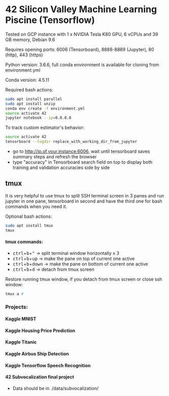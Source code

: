 # 42 Silicon Valley Machine Learning Piscine (Tensorflow)

Tested on GCP instance with 1 x NVIDIA Tesla K80 GPU, 6 vCPUs and 39 GB memory, Debian 9.6

Requires opening ports: 6006 (Tensorboard), 8888-8889 (Jupyter), 80 (http), 443 (https)

Python version: 3.6.6, full conda environment is available for cloning from environment.yml

Conda version: 4.5.11

Required bash actions:
```sh
sudo apt install parallel
sudo apt install unzip
conda env create -f environment.yml
source activate 42
jupyter notebook --ip=0.0.0.0
```

To track custom estimator's behavior:

```sh
source activate 42
tensorboard --logdir replace_with_working_dir_from_jupyter
```

* go to http://ip.of.your.instance:6006, wait until tensorboard saves summary steps and refresh the browser
* type "accuracy" in Tensorboard search field on top to display both training and validation accuracies side by side


## tmux

It is very helpful to use tmux to split SSH terminal screen in 3 panes and run jupyter in one pane, tensorboard in second and have the third one for bash commands when you need it.

Optional bash actions:
```sh
sudo apt install tmux
tmux
```

#### tmux commands:

* <kbd>ctrl</kbd>+<kbd>b</kbd>+<kbd>"</kbd> -> split terminal window horizontally x 3
* <kbd>ctrl</kbd>+<kbd>b</kbd>+<kbd>up</kbd> -> make the pane on top of current one active
* <kbd>ctrl</kbd>+<kbd>b</kbd>+<kbd>down</kbd> -> make the pane on bottom of current one active
* <kbd>ctrl</kbd>+<kbd>b</kbd>+<kbd>d</kbd> -> detach from tmux screen

Restore running tmux window, if you detach from tmux screen or close ssh window:
```sh
tmux a #
```
### Projects:

#### Kaggle MNIST

#### Kaggle Housing Price Prediction

#### Kaggle Titanic

#### Kaggle Airbus Ship Detection

#### Kaggle Tensorflow Speech Recognition

#### 42 Subvocalization final project

* Data should be in ./data/subvocalization/
